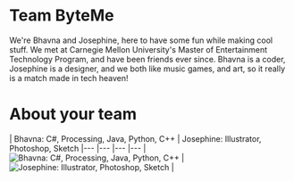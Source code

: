 Team ByteMe
================

We're Bhavna and Josephine, here to have some fun while making cool stuff. We met at Carnegie Mellon University's Master of
Entertainment Technology Program, and have been friends ever since. Bhavna is a coder, Josephine is a designer, and we both like music
games, and art, so it really is a match made in tech heaven!

About your team
===========================

| Bhavna: C#, Processing, Java, Python, C++ | Josephine: Illustrator, Photoshop, Sketch
|--- |--- |--- |---
| ![Bhavna: C#, Processing, Java, Python, C++](https://pbs.twimg.com/profile_images/478676620517986304/lgYjxIYD.jpeg) | ![Josephine: Illustrator, Photoshop, Sketch](https://media.licdn.com/mpr/mpr/shrink_200_200/p/8/005/073/099/17a1172.jpg) | 




